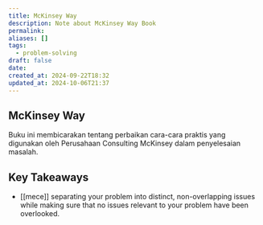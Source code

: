 ```yaml
---
title: McKinsey Way
description: Note about McKinsey Way Book
permalink: 
aliases: []
tags:
  - problem-solving
draft: false
date: 
created_at: 2024-09-22T18:32
updated_at: 2024-10-06T21:37
---
```


## McKinsey Way

Buku ini membicarakan tentang perbaikan cara-cara praktis yang digunakan oleh Perusahaan Consulting McKinsey dalam penyelesaian masalah.

## Key Takeaways

- [[mece]] separating your problem into distinct, non-overlapping issues while making sure that no issues relevant to your problem have been overlooked.
